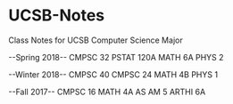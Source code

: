 # UCSB-Notes
Class Notes for UCSB Computer Science Major

--Spring 2018--
CMPSC 32
PSTAT 120A
MATH 6A
PHYS 2

--Winter 2018--
CMPSC 40
CMPSC 24
MATH 4B
PHYS 1

--Fall 2017--
CMPSC 16
MATH 4A
AS AM 5
ARTHI 6A
